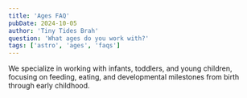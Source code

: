 ```yaml
---
title: 'Ages FAQ'
pubDate: 2024-10-05
author: 'Tiny Tides Brah'
question: 'What ages do you work with?'
tags: ['astro', 'ages', 'faqs']
---
```


We specialize in working with infants, toddlers, and young children, focusing on feeding, eating, and developmental milestones from birth through early childhood.
